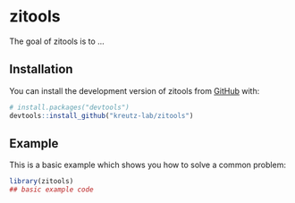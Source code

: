 
# zitools

<!-- badges: start -->
<!-- badges: end -->

The goal of zitools is to ...

## Installation

You can install the development version of zitools from [GitHub](https://github.com/) with:

``` r
# install.packages("devtools")
devtools::install_github("kreutz-lab/zitools")
```

## Example

This is a basic example which shows you how to solve a common problem:

``` r
library(zitools)
## basic example code
```

